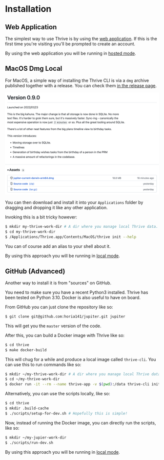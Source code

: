 # Installation

## Web Application

The simplest way to use Thrive is by using the [web application](https://jupiter-webui.onrender.com/).
If this is the first time you're visiting you'll be prompted to create an account.

By using the web application you will be running in [hosted mode](../concepts/hosted-vs-local-mode.md).

## MacOS Dmg Local

For MacOS, a simple way of installing the Thrive CLI is via a `dmg` archive published
together with a release. You can check them [in the release page](https://github.com/horia141/jupiter/releases).

![Releases](../assets/install-release.png)

You can then download and install it into your `Applications` folder by dragging and dropping it
like any other application.

Invoking this is a bit tricky however:

```bash
$ mkdir my-thrive-work-dir # A dir where you manage local Thrive data.
$ cd my-thrive-work-dir
$ /Applications/Thrive.app/Contents/MacOS/thrive init --help
```

You can of course add an alias to your shell about it.

By using this approach you will be running in [local mode](../concepts/hosted-vs-local-mode.md).

## GitHub (Advanced)

Another way to install it is from "sources" on GitHub.

You need to make sure you have a recent Python3 installed. Thrive has been tested on Python 3.10. Docker is also
useful to have on board.

From GitHub you can just clone the repository like so:

```bash
$ git clone git@github.com:horia141/jupiter.git jupiter
```

This will get you the `master` version of the code.

After this, you can build a Docker image with Thrive like so:

```bash
$ cd thrive
$ make docker-build
```

This will chug for a while and produce a local image called `thrive-cli`. You can use this to run commands like so:

```bash
$ mkdir ~/my-thrive-work-dir # A dir where you manage local Thrive data.
$ cd ~/my-thrive-work-dir
$ docker run -it --rm --name thrive-app -v $(pwd):/data thrive-cli init --help
```

Alternatively, you can use the scripts locally, like so:

```bash
$ cd thrive
$ mkdir .build-cache
$ ./scripts/setup-for-dev.sh # Hopefully this is simple!
```

Now, instead of running the Docker image, you can directly run the scripts, like so:

```bash
$ mkdir ~/my-jupier-work-dir
$ ./scripts/run-dev.sh
```

By using this approach you will be running in [local mode](../concepts/hosted-vs-local-mode.md).